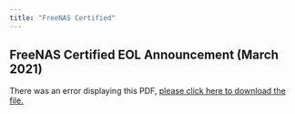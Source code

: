 ```yaml
---
title: "FreeNAS Certified"
---
```


## FreeNAS Certified EOL Announcement (March 2021)

<object data="https://www.truenas.com/docs/files/FreeNAS-Certified-Servers-EOL.pdf" type="application/pdf" width="95%" height="1000">
  There was an error displaying this PDF, <a href="https://www.truenas.com/docs/files/FreeNAS-Certified-Servers-EOL.pdf">please click here to download the file.</a>
</object>

